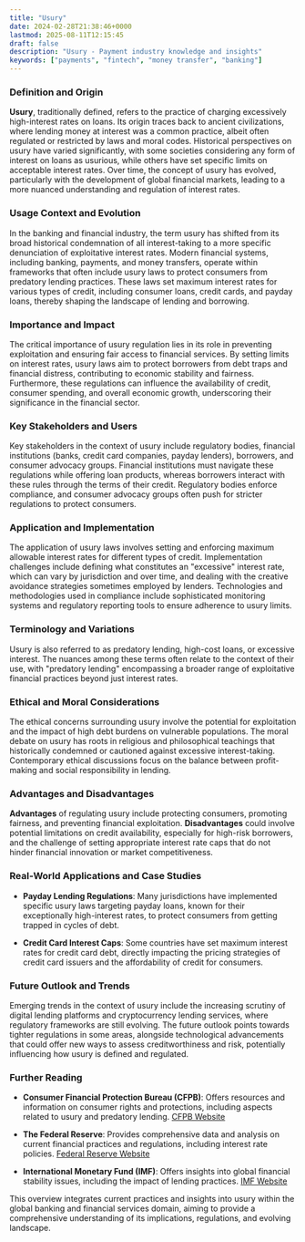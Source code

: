 ```yaml
---
title: "Usury"
date: 2024-02-28T21:38:46+0000
lastmod: 2025-08-11T12:15:45
draft: false
description: "Usury - Payment industry knowledge and insights"
keywords: ["payments", "fintech", "money transfer", "banking"]
---
```


### Definition and Origin

**Usury**, traditionally defined, refers to the practice of charging excessively high-interest rates on loans. Its origin traces back to ancient civilizations, where lending money at interest was a common practice, albeit often regulated or restricted by laws and moral codes. Historical perspectives on usury have varied significantly, with some societies considering any form of interest on loans as usurious, while others have set specific limits on acceptable interest rates. Over time, the concept of usury has evolved, particularly with the development of global financial markets, leading to a more nuanced understanding and regulation of interest rates.

### Usage Context and Evolution

In the banking and financial industry, the term usury has shifted from its broad historical condemnation of all interest-taking to a more specific denunciation of exploitative interest rates. Modern financial systems, including banking, payments, and money transfers, operate within frameworks that often include usury laws to protect consumers from predatory lending practices. These laws set maximum interest rates for various types of credit, including consumer loans, credit cards, and payday loans, thereby shaping the landscape of lending and borrowing.

### Importance and Impact

The critical importance of usury regulation lies in its role in preventing exploitation and ensuring fair access to financial services. By setting limits on interest rates, usury laws aim to protect borrowers from debt traps and financial distress, contributing to economic stability and fairness. Furthermore, these regulations can influence the availability of credit, consumer spending, and overall economic growth, underscoring their significance in the financial sector.

### Key Stakeholders and Users

Key stakeholders in the context of usury include regulatory bodies, financial institutions (banks, credit card companies, payday lenders), borrowers, and consumer advocacy groups. Financial institutions must navigate these regulations while offering loan products, whereas borrowers interact with these rules through the terms of their credit. Regulatory bodies enforce compliance, and consumer advocacy groups often push for stricter regulations to protect consumers.

### Application and Implementation

The application of usury laws involves setting and enforcing maximum allowable interest rates for different types of credit. Implementation challenges include defining what constitutes an "excessive" interest rate, which can vary by jurisdiction and over time, and dealing with the creative avoidance strategies sometimes employed by lenders. Technologies and methodologies used in compliance include sophisticated monitoring systems and regulatory reporting tools to ensure adherence to usury limits.

### Terminology and Variations

Usury is also referred to as predatory lending, high-cost loans, or excessive interest. The nuances among these terms often relate to the context of their use, with "predatory lending" encompassing a broader range of exploitative financial practices beyond just interest rates.

### Ethical and Moral Considerations

The ethical concerns surrounding usury involve the potential for exploitation and the impact of high debt burdens on vulnerable populations. The moral debate on usury has roots in religious and philosophical teachings that historically condemned or cautioned against excessive interest-taking. Contemporary ethical discussions focus on the balance between profit-making and social responsibility in lending.

### Advantages and Disadvantages

**Advantages** of regulating usury include protecting consumers, promoting fairness, and preventing financial exploitation. **Disadvantages** could involve potential limitations on credit availability, especially for high-risk borrowers, and the challenge of setting appropriate interest rate caps that do not hinder financial innovation or market competitiveness.

### Real-World Applications and Case Studies

- **Payday Lending Regulations**: Many jurisdictions have implemented specific usury laws targeting payday loans, known for their exceptionally high-interest rates, to protect consumers from getting trapped in cycles of debt.

- **Credit Card Interest Caps**: Some countries have set maximum interest rates for credit card debt, directly impacting the pricing strategies of credit card issuers and the affordability of credit for consumers.

### Future Outlook and Trends

Emerging trends in the context of usury include the increasing scrutiny of digital lending platforms and cryptocurrency lending services, where regulatory frameworks are still evolving. The future outlook points towards tighter regulations in some areas, alongside technological advancements that could offer new ways to assess creditworthiness and risk, potentially influencing how usury is defined and regulated.

### Further Reading

- **Consumer Financial Protection Bureau (CFPB)**: Offers resources and information on consumer rights and protections, including aspects related to usury and predatory lending. [CFPB Website](https://www.consumerfinance.gov/)

- **The Federal Reserve**: Provides comprehensive data and analysis on current financial practices and regulations, including interest rate policies. [Federal Reserve Website](https://www.federalreserve.gov/)

- **International Monetary Fund (IMF)**: Offers insights into global financial stability issues, including the impact of lending practices. [IMF Website](https://www.imf.org/)

This overview integrates current practices and insights into usury within the global banking and financial services domain, aiming to provide a comprehensive understanding of its implications, regulations, and evolving landscape.